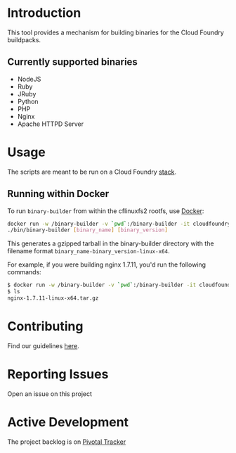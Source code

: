 # Introduction

This tool provides a mechanism for building binaries for the Cloud Foundry buildpacks.

## Currently supported binaries

* NodeJS
* Ruby
* JRuby
* Python
* PHP
* Nginx
* Apache HTTPD Server

# Usage

The scripts are meant to be run on a Cloud Foundry [stack](https://docs.cloudfoundry.org/concepts/stacks.html).

## Running within Docker

To run `binary-builder` from within the cflinuxfs2 rootfs, use [Docker](https://docker.io):

```bash
docker run -w /binary-builder -v `pwd`:/binary-builder -it cloudfoundry/cflinuxfs2 bash
./bin/binary-builder [binary_name] [binary_version]
```

This generates a gzipped tarball in the binary-builder directory with the filename format `binary_name-binary_version-linux-x64`.

For example, if you were building nginx 1.7.11, you'd run the following commands:

```bash
$ docker run -w /binary-builder -v `pwd`:/binary-builder -it cloudfoundry/cflinuxfs2 ./bin/binary-builder nginx 1.7.11
$ ls
nginx-1.7.11-linux-x64.tar.gz
```

# Contributing

Find our guidelines [here](./CONTRIBUTING.md).

# Reporting Issues

Open an issue on this project

# Active Development

The project backlog is on [Pivotal Tracker](https://www.pivotaltracker.com/projects/1042066)
